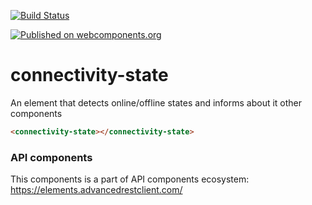 [![Build Status](https://travis-ci.org/advanced-rest-client/api-url-data-model.svg?branch=stage)](https://travis-ci.org/advanced-rest-client/connectivity-state)

[![Published on webcomponents.org](https://img.shields.io/badge/webcomponents.org-published-blue.svg)](https://www.webcomponents.org/element/advanced-rest-client/connectivity-state)

# connectivity-state

An element that detects online/offline states and informs about it other components


```html
<connectivity-state></connectivity-state>
```

### API components

This components is a part of API components ecosystem: https://elements.advancedrestclient.com/
